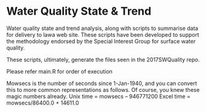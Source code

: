 # Water Quality State & Trend
Water quality state and trend analysis, along with scripts to summarise data for delivery to lawa web site. These scripts have been developed to support the methodology endorsed by the Special Interest Group for surface water quality.

These scripts, ultimately, generate the files seen in the 2017SWQuality repo.

Please refer main.R for order of execution


Mowsecs is the number of seconds since 1-Jan-1940, and you can convert
this to more common representations as follows. Of course, you knew these magic numbers already.
Unix time = mowsecs – 946771200
Excel time = mowsecs/86400.0 + 14611.0

